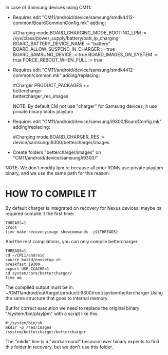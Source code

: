 

In case of Samsung devices using CM11:

- Requires edit "CM11/android/device/samsung/smdk4412-common/BoardCommonConfig.mk" adding:

	#Charging mode
	BOARD_CHARGING_MODE_BOOTING_LPM := /sys/class/power_supply/battery/batt_lp_charging
	BOARD_BATTERY_DEVICE_NAME := "battery"
	BOARD_ALLOW_SUSPEND_IN_CHARGER := true
	BOARD_SAMSUNG_DEVICE := true
	BOARD_IMAGES_ON_SYSTEM := true
	FORCE_REBOOT_WHEN_FULL := true

- Requires edit "CM11/android/device/samsung/smdk4412-common/common.mk" adding/replacing:

	#Charger
	PRODUCT_PACKAGES += \
		bettercharger \
		bettercharger_res_images
		
	NOTE: By default CM not use "charger" for Samsung devices, it use private binary blobs playlpm

- Requires edit "CM11/android/device/samsung/i9300/BoardConfig.mk" adding/replacing:

	#Charging mode
	BOARD_CHARGER_RES := device/samsung/i9300/bettercharger/images
	
- Create folders "bettercharger/images" on "CM11/android/device/samsung/i9300/"

NOTE: We don't modify lpm.rc because all prior ROMs use private playlpm binary, and we use the same path for this reason.

# HOW TO COMPILE IT

By default charger is integrated on recovery for Nexus devices, maybe its required compile it the first time:

	THREADS=1
	croot
	time make recoveryimage showcommands -j${THREADS}

And the rest compilations, you can only compile bettercharger:

	THREADS=1
	cd ~/CM11/android
	source build/envsetup.sh
	breakfast i9300
	export USE_CCACHE=1
	cd system/core/bettercharger/
	time mm

The compiled output must be in:
	~/CM11android/out/target/product/i9300/root/system/bettercharger
Using the same structure that goes to internal memory

But for correct execution we need to replace the original binary "/system/bin/playlpm" with a script like this:

	#!/system/bin/sh
	mkdir -p /res/images
	/system/bettercharger/bettercharger
	
The "mkdir" line is a "workarround" because ower binary expects to find this folder in recovery, but we don't use this folder.
